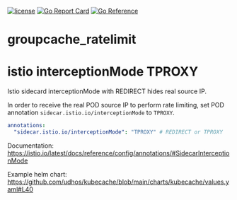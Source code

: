 [![license](http://img.shields.io/badge/license-MIT-blue.svg)](https://github.com/udhos/groupcache_ratelimit/blob/main/LICENSE)
[![Go Report Card](https://goreportcard.com/badge/github.com/udhos/groupcache_ratelimit)](https://goreportcard.com/report/github.com/udhos/groupcache_ratelimit)
[![Go Reference](https://pkg.go.dev/badge/github.com/udhos/groupcache_ratelimit.svg)](https://pkg.go.dev/github.com/udhos/groupcache_ratelimit)

# groupcache_ratelimit

# istio interceptionMode TPROXY

Istio sidecard interceptionMode with REDIRECT hides real source IP.

In order to receive the real POD source IP to perform rate limiting,
set POD annotation `sidecar.istio.io/interceptionMode` to `TPROXY`.

```yaml
annotations:
  "sidecar.istio.io/interceptionMode": "TPROXY" # REDIRECT or TPROXY
```

Documentation: https://istio.io/latest/docs/reference/config/annotations/#SidecarInterceptionMode

Example helm chart: https://github.com/udhos/kubecache/blob/main/charts/kubecache/values.yaml#L40
